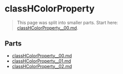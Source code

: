 # classHColorProperty

> This page was split into smaller parts. Start here: [classHColorProperty__00.md](classHColorProperty__00.md).

## Parts

- [classHColorProperty__00.md](classHColorProperty__00.md)
- [classHColorProperty__01.md](classHColorProperty__01.md)
- [classHColorProperty__02.md](classHColorProperty__02.md)
